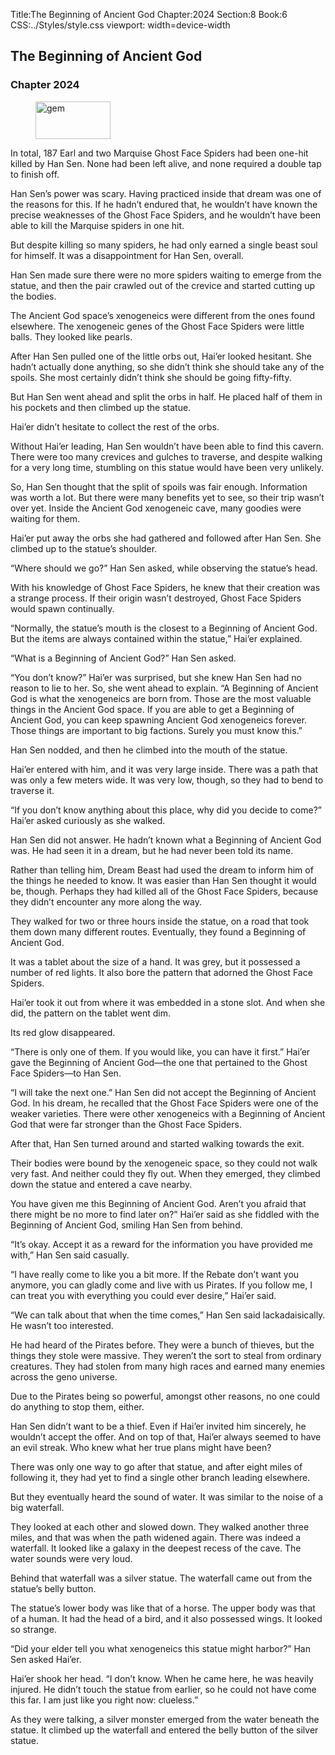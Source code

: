 Title:The Beginning of Ancient God 
Chapter:2024 
Section:8 
Book:6 
CSS:../Styles/style.css 
viewport: width=device-width
  
## The Beginning of Ancient God
### Chapter 2024 
<figure>
	<img src="../Images/gem.gif" alt="gem" id="gem" width="120" height="60" />
</figure>
  

  
  In total, 187 Earl and two Marquise Ghost Face Spiders had been one-hit killed by Han Sen. None had been left alive, and none required a double tap to finish off.

Han Sen’s power was scary. Having practiced inside that dream was one of the reasons for this. If he hadn’t endured that, he wouldn’t have known the precise weaknesses of the Ghost Face Spiders, and he wouldn’t have been able to kill the Marquise spiders in one hit.

But despite killing so many spiders, he had only earned a single beast soul for himself. It was a disappointment for Han Sen, overall.

Han Sen made sure there were no more spiders waiting to emerge from the statue, and then the pair crawled out of the crevice and started cutting up the bodies.

The Ancient God space’s xenogeneics were different from the ones found elsewhere. The xenogeneic genes of the Ghost Face Spiders were little balls. They looked like pearls.

After Han Sen pulled one of the little orbs out, Hai’er looked hesitant. She hadn’t actually done anything, so she didn’t think she should take any of the spoils. She most certainly didn’t think she should be going fifty-fifty.

But Han Sen went ahead and split the orbs in half. He placed half of them in his pockets and then climbed up the statue.

Hai’er didn’t hesitate to collect the rest of the orbs.

Without Hai’er leading, Han Sen wouldn’t have been able to find this cavern. There were too many crevices and gulches to traverse, and despite walking for a very long time, stumbling on this statue would have been very unlikely.

So, Han Sen thought that the split of spoils was fair enough. Information was worth a lot. But there were many benefits yet to see, so their trip wasn’t over yet. Inside the Ancient God xenogeneic cave, many goodies were waiting for them.

Hai’er put away the orbs she had gathered and followed after Han Sen. She climbed up to the statue’s shoulder.

“Where should we go?” Han Sen asked, while observing the statue’s head.

With his knowledge of Ghost Face Spiders, he knew that their creation was a strange process. If their origin wasn’t destroyed, Ghost Face Spiders would spawn continually.

“Normally, the statue’s mouth is the closest to a Beginning of Ancient God. But the items are always contained within the statue,” Hai’er explained.

“What is a Beginning of Ancient God?” Han Sen asked.

“You don’t know?” Hai’er was surprised, but she knew Han Sen had no reason to lie to her. So, she went ahead to explain. “A Beginning of Ancient God is what the xenogeneics are born from. Those are the most valuable things in the Ancient God space. If you are able to get a Beginning of Ancient God, you can keep spawning Ancient God xenogeneics forever. Those things are important to big factions. Surely you must know this.”

Han Sen nodded, and then he climbed into the mouth of the statue.

Hai’er entered with him, and it was very large inside. There was a path that was only a few meters wide. It was very low, though, so they had to bend to traverse it.

“If you don’t know anything about this place, why did you decide to come?” Hai’er asked curiously as she walked.

Han Sen did not answer. He hadn’t known what a Beginning of Ancient God was. He had seen it in a dream, but he had never been told its name.

Rather than telling him, Dream Beast had used the dream to inform him of the things he needed to know. It was easier than Han Sen thought it would be, though. Perhaps they had killed all of the Ghost Face Spiders, because they didn’t encounter any more along the way.

They walked for two or three hours inside the statue, on a road that took them down many different routes. Eventually, they found a Beginning of Ancient God.

It was a tablet about the size of a hand. It was grey, but it possessed a number of red lights. It also bore the pattern that adorned the Ghost Face Spiders.

Hai’er took it out from where it was embedded in a stone slot. And when she did, the pattern on the tablet went dim.

Its red glow disappeared.

“There is only one of them. If you would like, you can have it first.” Hai’er gave the Beginning of Ancient God—the one that pertained to the Ghost Face Spiders—to Han Sen.

“I will take the next one.” Han Sen did not accept the Beginning of Ancient God. In his dream, he recalled that the Ghost Face Spiders were one of the weaker varieties. There were other xenogeneics with a Beginning of Ancient God that were far stronger than the Ghost Face Spiders.

After that, Han Sen turned around and started walking towards the exit.

Their bodies were bound by the xenogeneic space, so they could not walk very fast. And neither could they fly out. When they emerged, they climbed down the statue and entered a cave nearby.

You have given me this Beginning of Ancient God. Aren’t you afraid that there might be no more to find later on?” Hai’er said as she fiddled with the Beginning of Ancient God, smiling Han Sen from behind.

“It’s okay. Accept it as a reward for the information you have provided me with,” Han Sen said casually.

“I have really come to like you a bit more. If the Rebate don’t want you anymore, you can gladly come and live with us Pirates. If you follow me, I can treat you with everything you could ever desire,” Hai’er said.

“We can talk about that when the time comes,” Han Sen said lackadaisically. He wasn’t too interested.

He had heard of the Pirates before. They were a bunch of thieves, but the things they stole were massive. They weren’t the sort to steal from ordinary creatures. They had stolen from many high races and earned many enemies across the geno universe.

Due to the Pirates being so powerful, amongst other reasons, no one could do anything to stop them, either.

Han Sen didn’t want to be a thief. Even if Hai’er invited him sincerely, he wouldn’t accept the offer. And on top of that, Hai’er always seemed to have an evil streak. Who knew what her true plans might have been?

There was only one way to go after that statue, and after eight miles of following it, they had yet to find a single other branch leading elsewhere.

But they eventually heard the sound of water. It was similar to the noise of a big waterfall.

They looked at each other and slowed down. They walked another three miles, and that was when the path widened again. There was indeed a waterfall. It looked like a galaxy in the deepest recess of the cave. The water sounds were very loud.

Behind that waterfall was a silver statue. The waterfall came out from the statue’s belly button.

The statue’s lower body was like that of a horse. The upper body was that of a human. It had the head of a bird, and it also possessed wings. It looked so strange.

“Did your elder tell you what xenogeneics this statue might harbor?” Han Sen asked Hai’er.

Hai’er shook her head. “I don’t know. When he came here, he was heavily injured. He didn’t touch the statue from earlier, so he could not have come this far. I am just like you right now: clueless.”

As they were talking, a silver monster emerged from the water beneath the statue. It climbed up the waterfall and entered the belly button of the silver statue.
